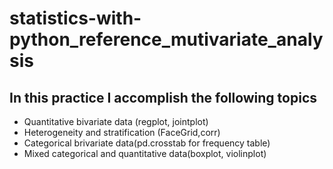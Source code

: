 # statistics-with-python_reference_mutivariate_analysis
## In this practice I accomplish the following topics
* Quantitative bivariate data (regplot, jointplot)
* Heterogeneity and stratification (FaceGrid,corr)
* Categorical brivariate data(pd.crosstab for frequency table)
* Mixed categorical and quantitative data(boxplot, violinplot)
